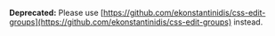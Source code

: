 **Deprecated:** Please use [https://github.com/ekonstantinidis/css-edit-groups](https://github.com/ekonstantinidis/css-edit-groups) instead.
